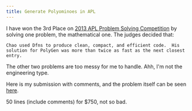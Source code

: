 ```yaml
---
title: Generate Polyominoes in APL
---
```


I have won the 3rd Place on [2013 APL Problem Solving Competition](http://www.dyalog.com/news/83/420/2013-APL-Programming-Contest-winners.htm) by solving one problem, the mathematical one. The judges decided that: 
    
    Chao used Dfns to produce clean, compact, and efficient code.  His solution for PolyGen was more than twice as fast as the next closest entry.

The other two problems are too messy for me to handle. Ahh, I'm not the engineering type.

Here is my submission with comments, and the problem itself can be seen [here](http://studentcompetitions-general.s3.amazonaws.com/dyalog-apl/phase_2/2013%20APL%20Problem%20Solving%20Competition%20Phase%20II%20Problems.pdf).

<script src="https://gist.github.com/chaoxu/6478677.js"></script>

50 lines (include comments) for $750, not so bad.